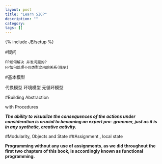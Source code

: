 ```yaml
---
layout: post
title: "Learn SICP"
description: ""
category: 
tags: []
---
```

{% include JB/setup %}

#疑问

	FP如何解决 并发问题的?
	FP如何处理不同类型之间的关系(继承)

#基本模型

 代换模型
 环境模型
 元循环模型

#Building Abstraction

with Procedures


***The ability to visualize the consequences of the actions under consideration is crucial to becoming an expert pro- grammer, just as it is in any synthetic, creative activity.***


#Modularity, Objects and State
##Assignment , local state


**Programming without any use of assignments, as we did throughout the first two chapters of this book, is accordingly known as functional programming.**